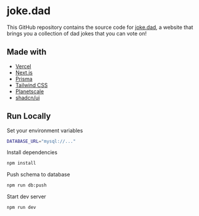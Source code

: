 # joke.dad

This GitHub repository contains the source code for [joke.dad](https://joke.dad), a website that brings you a collection of dad jokes that you can vote on!

## Made with

- [Vercel](https://vercel.com)
- [Next.js](https://nextjs.org)
- [Prisma](https://prisma.io)
- [Tailwind CSS](https://tailwindcss.com)
- [Planetscale](https://planetscale.com)
- [shadcn/ui](https://ui.shadcn.com)

## Run Locally

Set your environment variables

```bash
DATABASE_URL="mysql://..."
```

Install dependencies

```bash
npm install
```

Push schema to database

```bash
npm run db:push
```

Start dev server

```bash
npm run dev
```
